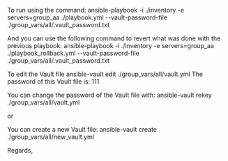 To run using the command:
ansible-playbook -i ./inventory -e servers=group_aa ./playbook.yml --vault-password-file ./group_vars/all/.vault_password.txt

And you can use the following command to revert what was done with the previous playbook:
ansible-playbook -i ./inventory -e servers=group_aa ./playbook_rollback.yml --vault-password-file ./group_vars/all/.vault_password.txt


To edit the Vault file
ansible-vault edit ./group_vars/all/vault.yml
The password of this Vault file is: 111

You can change the password of the Vault file with:
ansible-vault rekey ./group_vars/all/vault.yml

or 

You can create a new Vault file:
ansible-vault create ./group_vars/all/new_vault.yml

Regards,